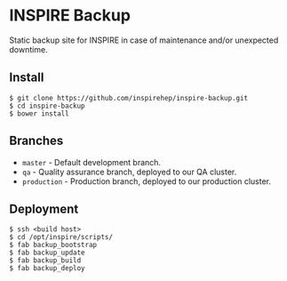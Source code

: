 INSPIRE Backup
=============

Static backup site for INSPIRE in case of maintenance and/or unexpected
downtime.

Install
--------
```console
$ git clone https://github.com/inspirehep/inspire-backup.git
$ cd inspire-backup
$ bower install
```

Branches
--------
* ``master`` - Default development branch.
* ``qa`` - Quality assurance branch, deployed to our QA cluster.
* ``production`` - Production branch, deployed to our production cluster.

Deployment
----------

```console
$ ssh <build host>
$ cd /opt/inspire/scripts/
$ fab backup_bootstrap
$ fab backup_update
$ fab backup_build
$ fab backup_deploy
```
